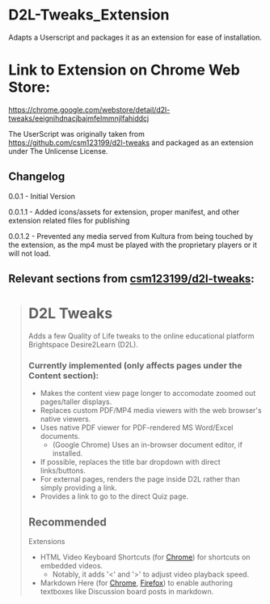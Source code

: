 
# D2L-Tweaks_Extension
Adapts a Userscript and packages it as an extension for ease of installation.

# Link to Extension on Chrome Web Store:
https://chrome.google.com/webstore/detail/d2l-tweaks/eeignihdnacjbajmfelmmnjlfahiddcj

The UserScript was originally taken from https://github.com/csm123199/d2l-tweaks and packaged as an extension under The Unlicense License.

## Changelog
 0.0.1 - Initial Version
 
 0.0.1.1 - Added icons/assets for extension, proper manifest, and other extension related files for publishing
 
 0.0.1.2 - Prevented any media served from Kultura from being touched by the extension, as the mp4 must be played with the proprietary players or it will not load. 

## Relevant sections from [csm123199/d2l-tweaks](https://github.com/csm123199/d2l-tweaks):
> # D2L Tweaks
> 
> Adds a few Quality of Life tweaks to the online educational platform
> Brightspace Desire2Learn (D2L).
> 
> ### Currently implemented (only affects pages under the Content section):
> 
> -   Makes the content view page longer to accomodate zoomed out pages/taller displays.
> -   Replaces custom PDF/MP4 media viewers with the web browser's native viewers.
> -   Uses native PDF viewer for PDF-rendered MS Word/Excel documents.
>     -   (Google Chrome) Uses an in-browser document editor, if installed.
> -   If possible, replaces the title bar dropdown with direct links/buttons.
> -   For external pages, renders the page inside D2L rather than simply providing a link.
> -   Provides a link to go to the direct Quiz page.
> ## Recommended
> Extensions
> 
> -   HTML Video Keyboard Shortcuts (for  [Chrome](https://chrome.google.com/webstore/detail/llhmaciggnibnbdokidmbilklceaobae)) for shortcuts on embedded videos.
>     -   Notably, it adds '<' and '>' to adjust video playback speed.
> -   Markdown Here (for  [Chrome](https://chrome.google.com/webstore/detail/elifhakcjgalahccnjkneoccemfahfoa), [Firefox](https://addons.mozilla.org/en-US/firefox/addon/markdown-here/)) to enable authoring textboxes like Discussion board posts in markdown.
